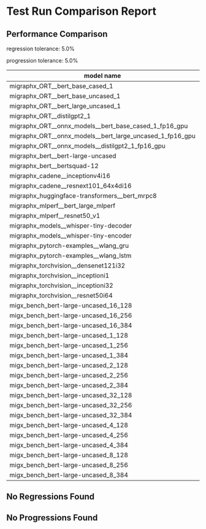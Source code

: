 # Test Run Comparison Report

## Performance Comparison

regression tolerance: 5.0%

progression tolerance: 5.0%

|model name|exit_status|analysis|old_time_ms|new_time_ms|change_ms|percent_change|
|---|---|---|---|---|---|---|
|migraphx_ORT__bert_base_cased_1|PASS|within tol|111.5965|111.3568|-0.2397|-0.21%|
|migraphx_ORT__bert_base_uncased_1|PASS|within tol|110.2335|109.4127|-0.8208|-0.74%|
|migraphx_ORT__bert_large_uncased_1|PASS|within tol|528.9888|526.264|-2.7248|-0.52%|
|migraphx_ORT__distilgpt2_1|PASS|within tol|59.2638|58.9641|-0.2998|-0.51%|
|migraphx_ORT__onnx_models__bert_base_cased_1_fp16_gpu|Numerics|within tol|64.1063|62.3253|-1.7809|-2.78%|
|migraphx_ORT__onnx_models__bert_large_uncased_1_fp16_gpu|Numerics|within tol|277.0113|272.6315|-4.3798|-1.58%|
|migraphx_ORT__onnx_models__distilgpt2_1_fp16_gpu|Numerics|progression|36.0046|33.9823|-2.0223|-5.62%|
|migraphx_bert__bert-large-uncased|PASS|within tol|20.0784|20.4333|0.3549|1.77%|
|migraphx_bert__bertsquad-12|PASS|within tol|18.2175|18.1516|-0.0658|-0.36%|
|migraphx_cadene__inceptionv4i16|PASS|within tol|163.0946|159.9333|-3.1613|-1.94%|
|migraphx_cadene__resnext101_64x4di16|PASS|within tol|189.6502|185.1813|-4.4689|-2.36%|
|migraphx_huggingface-transformers__bert_mrpc8|PASS|within tol|7.8415|7.6311|-0.2104|-2.68%|
|migraphx_mlperf__bert_large_mlperf|Numerics|progression|45.3044|40.0156|-5.2888|-11.67%|
|migraphx_mlperf__resnet50_v1|Numerics|within tol|6.4203|6.5354|0.1151|1.79%|
|migraphx_models__whisper-tiny-decoder|PASS|within tol|49.8079|47.5754|-2.2325|-4.48%|
|migraphx_models__whisper-tiny-encoder|Numerics|within tol|53.0269|53.288|0.261|0.49%|
|migraphx_pytorch-examples__wlang_gru|PASS|regression|23.5918|24.7859|1.1941|5.06%|
|migraphx_pytorch-examples__wlang_lstm|PASS|regression|11.6057|12.9118|1.3061|11.25%|
|migraphx_torchvision__densenet121i32|PASS|within tol|73.8834|72.1704|-1.7129|-2.32%|
|migraphx_torchvision__inceptioni1|PASS|within tol|19.3511|19.4646|0.1135|0.59%|
|migraphx_torchvision__inceptioni32|PASS|within tol|140.9466|136.8985|-4.0481|-2.87%|
|migraphx_torchvision__resnet50i64|PASS|within tol|170.1615|167.115|-3.0465|-1.79%|
|migx_bench_bert-large-uncased_16_128|PASS|within tol|35.4991|34.9291|-0.57|-1.61%|
|migx_bench_bert-large-uncased_16_256|PASS|within tol|61.4428|59.8929|-1.55|-2.52%|
|migx_bench_bert-large-uncased_16_384|Numerics|within tol|78.2142|76.9652|-1.249|-1.6%|
|migx_bench_bert-large-uncased_1_128|PASS|within tol|13.5894|13.6303|0.0409|0.3%|
|migx_bench_bert-large-uncased_1_256|PASS|within tol|13.8374|13.8922|0.0549|0.4%|
|migx_bench_bert-large-uncased_1_384|PASS|within tol|19.9265|20.0354|0.1089|0.55%|
|migx_bench_bert-large-uncased_2_128|PASS|within tol|13.5012|13.4073|-0.0939|-0.7%|
|migx_bench_bert-large-uncased_2_256|PASS|within tol|13.8433|13.9531|0.1098|0.79%|
|migx_bench_bert-large-uncased_2_384|PASS|within tol|22.1716|21.8584|-0.3132|-1.41%|
|migx_bench_bert-large-uncased_32_128|PASS|within tol|73.5673|71.8354|-1.7319|-2.35%|
|migx_bench_bert-large-uncased_32_256|PASS|within tol|110.9347|109.5354|-1.3993|-1.26%|
|migx_bench_bert-large-uncased_32_384|Numerics|within tol|154.6009|152.514|-2.0869|-1.35%|
|migx_bench_bert-large-uncased_4_128|PASS|within tol|14.9939|15.1278|0.1339|0.89%|
|migx_bench_bert-large-uncased_4_256|PASS|within tol|18.1903|17.692|-0.4983|-2.74%|
|migx_bench_bert-large-uncased_4_384|PASS|within tol|28.1146|26.9702|-1.1444|-4.07%|
|migx_bench_bert-large-uncased_8_128|PASS|within tol|20.9408|20.3479|-0.5929|-2.83%|
|migx_bench_bert-large-uncased_8_256|PASS|within tol|29.5842|29.0315|-0.5527|-1.87%|
|migx_bench_bert-large-uncased_8_384|PASS|within tol|43.8359|42.8505|-0.9854|-2.25%|

## No Regressions Found

## No Progressions Found

